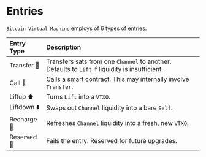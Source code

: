 # Entries
`Bitcoin Virtual Machine` employs of 6 types of entries:

| Entry Type       |  Description                                                                                 |
|:-----------------|:---------------------------------------------------------------------------------------------|
| Transfer 💸      | Transfers sats from one `Channel` to another. Defaults to `Lift` if liquidity is insufficient.|
| Call 📡          | Calls a smart contract. This may internally involve `Transfer`.                               |
| Liftup ⬆️        | Turns `Lift` into a `VTXO`.                                                                   |
| Liftdown ⬇️      | Swaps out `Channel` liquidity into a bare `Self`.                                             |
| Recharge 🔋      | Refreshes `Channel` liquidity into a fresh, new `VTXO`.                                       |
| Reserved 📁      | Fails the entry. Reserved for future upgrades.                                                |